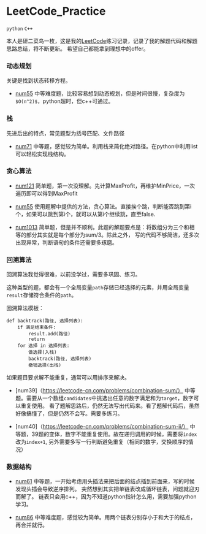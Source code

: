 # LeetCode_Practice

`python` `C++`

本人是研二菜鸟一枚，这是我的[LeetCode](https://leetcode-cn.com/ "悬停显示")练习记录，记录了我的解题代码和解题思路总结，将不断更新。
希望自己都能拿到理想中的offer。

### 动态规划

关键是找到状态转移方程。

  * [num55](https://leetcode-cn.com/problems/jump-game/) 
  中等难度题，比较容易想到动态规划，但是时间很慢，复杂度为`$O(n^2)$`，python超时，但c++可通过。

### 栈
先进后出的特点，常见题型为括号匹配、文件路径
  * [num71](https://leetcode-cn.com/problems/simplify-path/)
  中等题，感觉较为简单。利用栈来简化绝对路径。在python中利用list可以轻松实现栈结构。
  
### 贪心算法
  * [num121](https://leetcode-cn.com/problems/best-time-to-buy-and-sell-stock/)
  简单题，第一次没理解。先计算MaxProfit，再维护MinPrice，一次遍历即可以得到MaxProfit
  
  * [num55](https://leetcode-cn.com/problems/jump-game/)
  使用题解中提供的方法，贪心算法。直接挨个跳，判断能否跳到第i个，如果可以跳到第i个，就可以从第i个继续跳，直至false.
  
  * [num1013](https://leetcode-cn.com/problems/partition-array-into-three-parts-with-equal-sum/)
  简单题，但是并不顺利。此题的解题要点是：将数组分为三个和相等的部分其实就是每个部分为sum/3。除此之外，
  写的代码不够简洁，还多次出现异常，判断语句的条件还需要多琢磨。
  
### 回溯算法
回溯算法我觉得很难，以前没学过，需要多巩固、练习。

这种类型的题，都会有一个全局变量`path`存储已经选择的元素，并用全局变量`result`存储符合条件的`path`。

回溯算法模板：

```
def backtrack(路径, 选择列表):
	if 满足结束条件:
		result.add(路径)
		return
	for 选择 in 选择列表:
		做选择(入栈)
		backtrack(路径, 选择列表)
		撤销选择(出栈)
```

如果题目要求解不能重复，通常可以用排序来解决。

  * [num39]（https://leetcode-cn.com/problems/combination-sum/）
  中等题。需要从一个数组`candidates`中挑选出任意的数字满足和为`target`，数字可以重复使用。
  看了题解思路后，仍然无法写出代码来。看了题解代码后，虽然好像搞懂了，但是仍然不会写。需要多练习。
  
  * [num40]（https://leetcode-cn.com/problems/combination-sum-ii/）
  中等题，39题的变体，数字不能重复使用。故在递归调用的时候，需要将`index`改为`index+1`, 
  另外需要多写一行判断避免重复（相同的数字，交换顺序的情况）
  
### 数据结构
  * [num61](https://leetcode-cn.com/problems/rotate-list/)
  中等题，一开始考虑用头插法来把后面的结点插到前面来，写的时候发现头插会导致逆序排列。
  突然想到其实把单链表改成循环链表，问题就迎刃而解了。
  链表只会用c++，因为不知道python指针怎么用，需要加强python学习。
  
  * [num86](https://leetcode-cn.com/problems/partition-list/submissions/)
  中等难度题，感觉较为简单。用两个链表分别存小于和大于的结点，再合并就行。